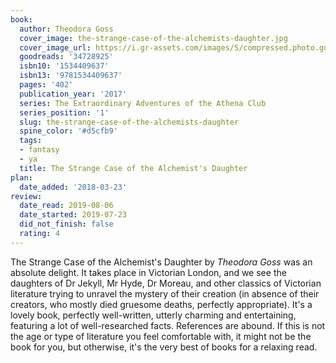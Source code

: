 ```yaml
---
book:
  author: Theodora Goss
  cover_image: the-strange-case-of-the-alchemists-daughter.jpg
  cover_image_url: https://i.gr-assets.com/images/S/compressed.photo.goodreads.com/books/1490794116l/34728925.jpg
  goodreads: '34728925'
  isbn10: '1534409637'
  isbn13: '9781534409637'
  pages: '402'
  publication_year: '2017'
  series: The Extraordinary Adventures of the Athena Club
  series_position: '1'
  slug: the-strange-case-of-the-alchemists-daughter
  spine_color: '#d5cfb9'
  tags:
  - fantasy
  - ya
  title: The Strange Case of the Alchemist's Daughter
plan:
  date_added: '2018-03-23'
review:
  date_read: 2019-08-06
  date_started: 2019-07-23
  did_not_finish: false
  rating: 4
---
```


The Strange Case of the Alchemist's Daughter by *Theodora Goss* was an absolute delight. It takes place in Victorian London, and we see the daughters of Dr Jekyll, Mr Hyde, Dr Moreau, and other classics of Victorian literature trying to unravel the mystery of their creation (in absence of their creators, who mostly died gruesome deaths, perfectly appropriate). It's a lovely book, perfectly well-written, utterly charming and entertaining, featuring a lot of well-researched facts. References are abound. If this is not the age or type of literature you feel comfortable with, it might not be the book for you, but otherwise, it's the very best of books for a relaxing read.
